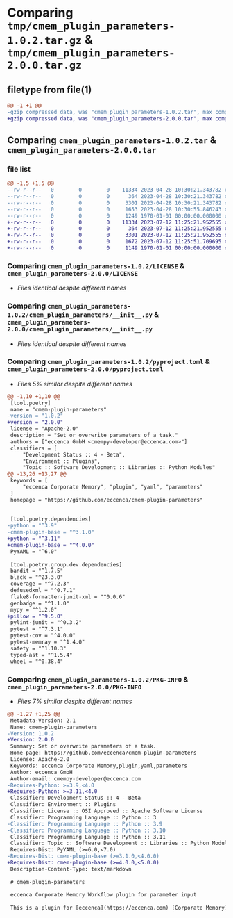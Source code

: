 # Comparing `tmp/cmem_plugin_parameters-1.0.2.tar.gz` & `tmp/cmem_plugin_parameters-2.0.0.tar.gz`

## filetype from file(1)

```diff
@@ -1 +1 @@
-gzip compressed data, was "cmem_plugin_parameters-1.0.2.tar", max compression
+gzip compressed data, was "cmem_plugin_parameters-2.0.0.tar", max compression
```

## Comparing `cmem_plugin_parameters-1.0.2.tar` & `cmem_plugin_parameters-2.0.0.tar`

### file list

```diff
@@ -1,5 +1,5 @@
--rw-r--r--   0        0        0    11334 2023-04-28 10:30:21.343782 cmem_plugin_parameters-1.0.2/LICENSE
--rw-r--r--   0        0        0      364 2023-04-28 10:30:21.343782 cmem_plugin_parameters-1.0.2/README-public.md
--rw-r--r--   0        0        0     3301 2023-04-28 10:30:21.343782 cmem_plugin_parameters-1.0.2/cmem_plugin_parameters/__init__.py
--rw-r--r--   0        0        0     1653 2023-04-28 10:30:55.846243 cmem_plugin_parameters-1.0.2/pyproject.toml
--rw-r--r--   0        0        0     1249 1970-01-01 00:00:00.000000 cmem_plugin_parameters-1.0.2/PKG-INFO
+-rw-r--r--   0        0        0    11334 2023-07-12 11:25:21.952555 cmem_plugin_parameters-2.0.0/LICENSE
+-rw-r--r--   0        0        0      364 2023-07-12 11:25:21.952555 cmem_plugin_parameters-2.0.0/README-public.md
+-rw-r--r--   0        0        0     3301 2023-07-12 11:25:21.952555 cmem_plugin_parameters-2.0.0/cmem_plugin_parameters/__init__.py
+-rw-r--r--   0        0        0     1672 2023-07-12 11:25:51.709695 cmem_plugin_parameters-2.0.0/pyproject.toml
+-rw-r--r--   0        0        0     1149 1970-01-01 00:00:00.000000 cmem_plugin_parameters-2.0.0/PKG-INFO
```

### Comparing `cmem_plugin_parameters-1.0.2/LICENSE` & `cmem_plugin_parameters-2.0.0/LICENSE`

 * *Files identical despite different names*

### Comparing `cmem_plugin_parameters-1.0.2/cmem_plugin_parameters/__init__.py` & `cmem_plugin_parameters-2.0.0/cmem_plugin_parameters/__init__.py`

 * *Files identical despite different names*

### Comparing `cmem_plugin_parameters-1.0.2/pyproject.toml` & `cmem_plugin_parameters-2.0.0/pyproject.toml`

 * *Files 5% similar despite different names*

```diff
@@ -1,10 +1,10 @@
 [tool.poetry]
 name = "cmem-plugin-parameters"
-version = "1.0.2"
+version = "2.0.0"
 license = "Apache-2.0"
 description = "Set or overwrite parameters of a task."
 authors = ["eccenca GmbH <cmempy-developer@eccenca.com>"]
 classifiers = [
     "Development Status :: 4 - Beta",
     "Environment :: Plugins",
     "Topic :: Software Development :: Libraries :: Python Modules"
@@ -13,26 +13,27 @@
 keywords = [
     "eccenca Corporate Memory", "plugin", "yaml", "parameters"
 ]
 homepage = "https://github.com/eccenca/cmem-plugin-parameters"
 
 
 [tool.poetry.dependencies]
-python = "^3.9"
-cmem-plugin-base = "^3.1.0"
+python = "^3.11"
+cmem-plugin-base = "^4.0.0"
 PyYAML = "^6.0"
 
 [tool.poetry.group.dev.dependencies]
 bandit = "^1.7.5"
 black = "^23.3.0"
 coverage = "^7.2.3"
 defusedxml = "^0.7.1"
 flake8-formatter-junit-xml = "^0.0.6"
 genbadge = "^1.1.0"
 mypy = "^1.2.0"
+pillow = "^9.5.0"
 pylint-junit = "^0.3.2"
 pytest = "^7.3.1"
 pytest-cov = "^4.0.0"
 pytest-memray = "^1.4.0"
 safety = "^1.10.3"
 typed-ast = "^1.5.4"
 wheel = "^0.38.4"
```

### Comparing `cmem_plugin_parameters-1.0.2/PKG-INFO` & `cmem_plugin_parameters-2.0.0/PKG-INFO`

 * *Files 7% similar despite different names*

```diff
@@ -1,27 +1,25 @@
 Metadata-Version: 2.1
 Name: cmem-plugin-parameters
-Version: 1.0.2
+Version: 2.0.0
 Summary: Set or overwrite parameters of a task.
 Home-page: https://github.com/eccenca/cmem-plugin-parameters
 License: Apache-2.0
 Keywords: eccenca Corporate Memory,plugin,yaml,parameters
 Author: eccenca GmbH
 Author-email: cmempy-developer@eccenca.com
-Requires-Python: >=3.9,<4.0
+Requires-Python: >=3.11,<4.0
 Classifier: Development Status :: 4 - Beta
 Classifier: Environment :: Plugins
 Classifier: License :: OSI Approved :: Apache Software License
 Classifier: Programming Language :: Python :: 3
-Classifier: Programming Language :: Python :: 3.9
-Classifier: Programming Language :: Python :: 3.10
 Classifier: Programming Language :: Python :: 3.11
 Classifier: Topic :: Software Development :: Libraries :: Python Modules
 Requires-Dist: PyYAML (>=6.0,<7.0)
-Requires-Dist: cmem-plugin-base (>=3.1.0,<4.0.0)
+Requires-Dist: cmem-plugin-base (>=4.0.0,<5.0.0)
 Description-Content-Type: text/markdown
 
 # cmem-plugin-parameters
 
 eccenca Corporate Memory Workflow plugin for parameter input
 
 This is a plugin for [eccenca](https://eccenca.com) [Corporate Memory](https://documentation.eccenca.com).
```

